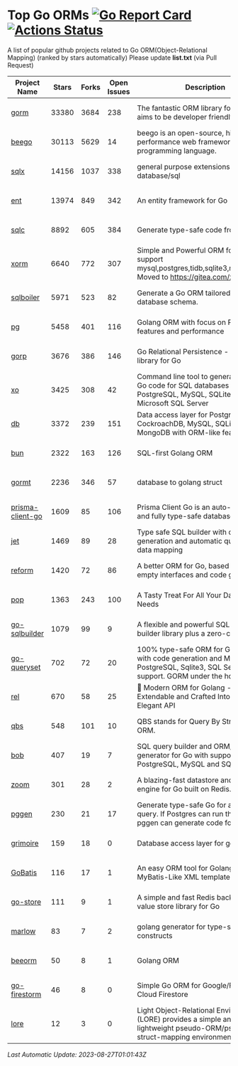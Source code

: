 # Top Go ORMs [![Go Report Card](https://goreportcard.com/badge/github.com/d-tsuji/awesome-go-orms)](https://goreportcard.com/report/github.com/d-tsuji/awesome-go-orms) [![Actions Status](https://github.com/d-tsuji/awesome-go-orms/workflows/CI/badge.svg)](https://github.com/d-tsuji/awesome-go-orms/actions)
A list of popular github projects related to Go ORM(Object-Relational Mapping) (ranked by stars automatically)
Please update **list.txt** (via Pull Request)

| Project Name | Stars | Forks | Open Issues | Description | Last Update |
| ------------ | ----- | ----- | ----------- | ----------- | ----------- |
| [gorm](https://github.com/go-gorm/gorm) | 33380 | 3684 | 238 | The fantastic ORM library for Golang, aims to be developer friendly | 2023-08-26 22:10:22 |
| [beego](https://github.com/beego/beego) | 30113 | 5629 | 14 | beego is an open-source, high-performance web framework for the Go programming language. | 2023-08-26 13:34:38 |
| [sqlx](https://github.com/jmoiron/sqlx) | 14156 | 1037 | 338 | general purpose extensions to golang's database/sql | 2023-08-26 22:01:01 |
| [ent](https://github.com/ent/ent) | 13974 | 849 | 342 | An entity framework for Go | 2023-08-26 14:01:39 |
| [sqlc](https://github.com/sqlc-dev/sqlc) | 8892 | 605 | 384 | Generate type-safe code from SQL | 2023-08-26 20:14:58 |
| [xorm](https://github.com/go-xorm/xorm) | 6640 | 772 | 307 | Simple and Powerful ORM for Go, support mysql,postgres,tidb,sqlite3,mssql,oracle, Moved to https://gitea.com/xorm/xorm | 2023-08-26 20:15:10 |
| [sqlboiler](https://github.com/volatiletech/sqlboiler) | 5971 | 523 | 82 | Generate a Go ORM tailored to your database schema. | 2023-08-26 15:42:33 |
| [pg](https://github.com/go-pg/pg) | 5458 | 401 | 116 | Golang ORM with focus on PostgreSQL features and performance | 2023-08-26 08:16:39 |
| [gorp](https://github.com/go-gorp/gorp) | 3676 | 386 | 146 | Go Relational Persistence - an ORM-ish library for Go | 2023-08-24 08:46:24 |
| [xo](https://github.com/xo/xo) | 3425 | 308 | 42 | Command line tool to generate idiomatic Go code for SQL databases supporting PostgreSQL, MySQL, SQLite, Oracle, and Microsoft SQL Server | 2023-08-26 10:17:24 |
| [db](https://github.com/upper/db) | 3372 | 239 | 151 | Data access layer for PostgreSQL, CockroachDB, MySQL, SQLite and MongoDB with ORM-like features. | 2023-08-27 00:16:36 |
| [bun](https://github.com/uptrace/bun) | 2322 | 163 | 126 | SQL-first Golang ORM | 2023-08-26 05:33:39 |
| [gormt](https://github.com/xxjwxc/gormt) | 2236 | 346 | 57 | database to golang struct | 2023-08-26 06:19:14 |
| [prisma-client-go](https://github.com/steebchen/prisma-client-go) | 1609 | 85 | 106 | Prisma Client Go is an auto-generated and fully type-safe database client | 2023-08-25 02:39:08 |
| [jet](https://github.com/go-jet/jet) | 1469 | 89 | 28 | Type safe SQL builder with code generation and automatic query result data mapping | 2023-08-26 18:21:56 |
| [reform](https://github.com/go-reform/reform) | 1420 | 72 | 86 | A better ORM for Go, based on non-empty interfaces and code generation. | 2023-08-24 10:30:11 |
| [pop](https://github.com/gobuffalo/pop) | 1363 | 243 | 100 | A Tasty Treat For All Your Database Needs | 2023-08-25 09:37:40 |
| [go-sqlbuilder](https://github.com/huandu/go-sqlbuilder) | 1079 | 99 | 9 | A flexible and powerful SQL string builder library plus a zero-config ORM. | 2023-08-25 21:48:10 |
| [go-queryset](https://github.com/jirfag/go-queryset) | 702 | 72 | 20 | 100% type-safe ORM for Go (Golang) with code generation and MySQL, PostgreSQL, Sqlite3, SQL Server support. GORM under the hood. | 2023-08-11 14:44:40 |
| [rel](https://github.com/go-rel/rel) | 670 | 58 | 25 | :gem: Modern ORM for Golang - Testable, Extendable and Crafted Into a Clean and Elegant API | 2023-08-25 01:03:40 |
| [qbs](https://github.com/coocood/qbs) | 548 | 101 | 10 | QBS stands for Query By Struct. A Go ORM. | 2023-06-28 11:20:23 |
| [bob](https://github.com/stephenafamo/bob) | 407 | 19 | 7 | SQL query builder and ORM/Factory generator for Go with support for PostgreSQL, MySQL and SQLite | 2023-08-26 20:46:55 |
| [zoom](https://github.com/albrow/zoom) | 301 | 28 | 2 | A blazing-fast datastore and querying engine for Go built on Redis. | 2023-08-16 09:08:19 |
| [pggen](https://github.com/jschaf/pggen) | 230 | 21 | 17 | Generate type-safe Go for any Postgres query. If Postgres can run the query, pggen can generate code for it. | 2023-08-20 12:07:45 |
| [grimoire](https://github.com/Fs02/grimoire) | 159 | 18 | 0 | Database access layer for golang | 2023-05-05 18:28:02 |
| [GoBatis](https://github.com/mei-rune/GoBatis) | 116 | 17 | 1 | An easy ORM tool for Golang, support MyBatis-Like XML template SQL | 2023-08-04 05:20:05 |
| [go-store](https://github.com/gosuri/go-store) | 111 | 9 | 1 | A simple and fast Redis backed key-value store library for Go | 2023-07-31 10:10:30 |
| [marlow](https://github.com/dadleyy/marlow) | 83 | 7 | 2 | golang generator for type-safe sql api constructs | 2023-01-28 13:13:25 |
| [beeorm](https://github.com/latolukasz/beeorm) | 50 | 8 | 1 | Golang ORM | 2023-08-27 00:43:15 |
| [go-firestorm](https://github.com/jschoedt/go-firestorm) | 46 | 8 | 0 | Simple Go ORM for Google/Firebase Cloud Firestore | 2023-07-27 20:58:05 |
| [lore](https://github.com/abrahambotros/lore) | 12 | 3 | 0 | Light Object-Relational Environment (LORE) provides a simple and lightweight pseudo-ORM/pseudo-struct-mapping environment for Go | 2023-03-26 01:00:56 |

*Last Automatic Update: 2023-08-27T01:01:43Z*